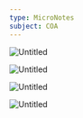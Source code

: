 ```yaml
---
type: MicroNotes
subject: COA
---
```



![Untitled](Revision/Notes%20Revision/media/Untitled%203.png)

![Untitled](Untitled%201%202.png)

![Untitled](Untitled%202%202.png)

![Untitled](Untitled%203%201.png)